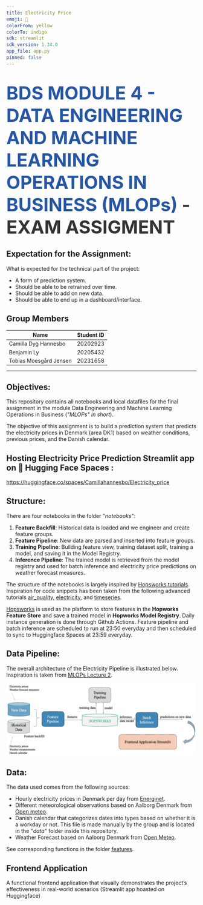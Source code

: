 ```yaml
---
title: Electricity Price
emoji: 🦀
colorFrom: yellow
colorTo: indigo
sdk: streamlit
sdk_version: 1.34.0
app_file: app.py
pinned: false
---
```


# <span style="font-width:bold; font-size: 3rem; color:#2656a3;">**BDS MODULE 4 - DATA ENGINEERING AND MACHINE LEARNING OPERATIONS IN BUSINESS (MLOPs)** </span> <span style="font-width:bold; font-size: 3rem; color:#333;">- EXAM ASSIGMENT</span>

## Expectation for the Assignment:
What is expected for the technical part of the project:

-	A form of prediction system. 
-	Should be able to be retrained over time.
-	Should be able to add on new data.
-	Should be able to end up in a dashboard/interface.

## Group Members
| Name                     | Student ID |
|--------------------------|------------|
| Camilla Dyg Hannesbo     | 20202923   |
| Benjamin Ly              | 20205432   |
| Tobias Moesgård Jensen   | 20231658   |

---

## Objectives:
This repository contains all notebooks and local datafiles for the final assignment in the module Data Engineering and Machine Learning Operations in Business (*"MLOPs" in short*).

The objective of this assignment is to build a prediction system that predicts the electricity prices in Denmark (area DK1) based on weather conditions, previous prices, and the Danish calendar.

## Hosting Electricity Price Prediction Streamlit app on 🤗 Hugging Face Spaces :
https://huggingface.co/spaces/Camillahannesbo/Electricity_price

## Structure:
There are four notebooks in the folder "*notebooks*":

1. **Feature Backfill**: Historical data is loaded and we engineer and create feature groups.
2. **Feature Pipeline**: New data are parsed and inserted into feature groups.
3. **Training Pipeline**: Building feature view,  training dataset split, training a model, and saving it in the Model Registry.
4. **Inference Pipeline**: The trained model is retrieved from the model registry and used for batch inference and electricity price predictions on weather forecast measures.

The structure of the notebooks is largely inspired by [Hopsworks tutorials](https://github.com/logicalclocks/hopsworks-tutorials).
Inspiration for code snippets has been taken from the following advanced tutorials [air_quality](https://github.com/logicalclocks/hopsworks-tutorials/tree/master/advanced_tutorials/air_quality), [electricity](https://github.com/logicalclocks/hopsworks-tutorials/tree/master/advanced_tutorials/electricity), and [timeseries](https://github.com/logicalclocks/hopsworks-tutorials/tree/master/advanced_tutorials/timeseries).

[Hopsworks](https://www.hopsworks.ai) is used as the platform to store features in the **Hopworks Feature Store** and save a trained model in **Hopworks Model Registry**. Daily instance generation is done through Github Actions. Feature pipeline and batch inference are scheduled to run at 23:50 everyday and then scheduled to sync to Huggingface Spaces at 23:59 everyday.

## Data Pipeline:
The overall architecture of the Electricity Pipeline is illustrated below. Inspiration is taken from [MLOPs Lecture 2](https://github.com/saoter/SDS24_MLOps_L1/blob/main//MLOps_Lecture_2_slides.pdf).

![electricity_pipeline.png](images/electricity_pipeline.png)

## Data:
The data used comes from the following sources:

- Hourly electricity prices in Denmark per day from [Energinet](https://www.energidataservice.dk).
- Different meteorological observations based on Aalborg Denmark from [Open meteo](https://www.open-meteo.com).
- Danish calendar that categorizes dates into types based on whether it is a workday or not. This file is made manually by the group and is located in the "*data*" folder inside this repository.
- Weather Forecast based on Aalborg Denmark from [Open Meteo](https://www.open-meteo.com).

See corresponding functions in the folder [features](https://github.com/Camillahannesbo/MLOPs-Assignment-/tree/main/features).

## Frontend Application
A functional frontend application that visually demonstrates the project’s effectiveness in real-world scenarios (Streamlit app hoasted on Huggingface)
